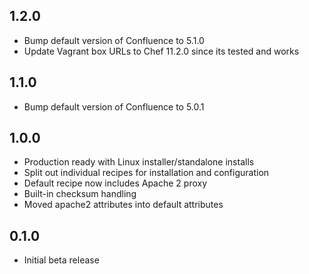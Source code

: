 ## 1.2.0

* Bump default version of Confluence to 5.1.0
* Update Vagrant box URLs to Chef 11.2.0 since its tested and works

## 1.1.0

* Bump default version of Confluence to 5.0.1

## 1.0.0

* Production ready with Linux installer/standalone installs
* Split out individual recipes for installation and configuration
* Default recipe now includes Apache 2 proxy
* Built-in checksum handling
* Moved apache2 attributes into default attributes

## 0.1.0

* Initial beta release
